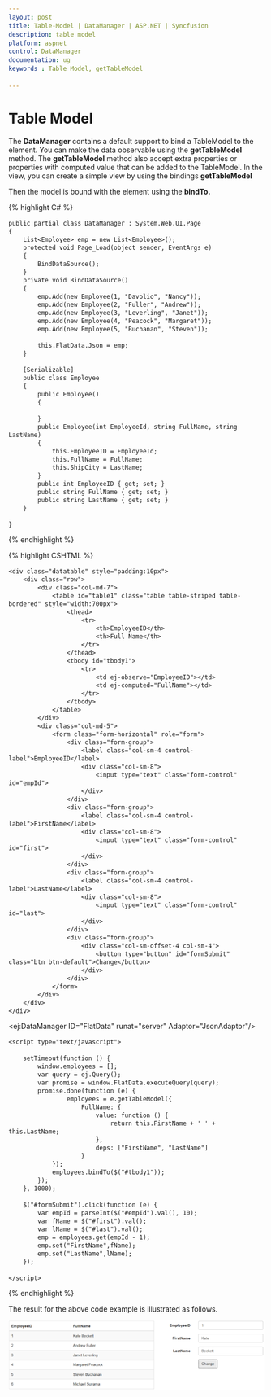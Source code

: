 ```yaml
---
layout: post
title: Table-Model | DataManager | ASP.NET | Syncfusion
description: table model
platform: aspnet
control: DataManager
documentation: ug
keywords : Table Model, getTableModel

---
```


# Table Model

The **DataManager** contains a default support to bind a TableModel to the element. You can make the data observable using the **getTableModel** method. The **getTableModel** method also accept extra properties or properties with computed value that can be added to the TableModel. In the view, you can create a simple view by using the bindings **getTableModel**

Then the model is bound with the element using the **bindTo.** 

{% highlight C# %}

    public partial class DataManager : System.Web.UI.Page
    {
        List<Employee> emp = new List<Employee>();
        protected void Page_Load(object sender, EventArgs e)
        {
            BindDataSource();
        }
        private void BindDataSource()
        {
            emp.Add(new Employee(1, "Davolio", "Nancy"));
            emp.Add(new Employee(2, "Fuller", "Andrew"));
            emp.Add(new Employee(3, "Leverling", "Janet"));
            emp.Add(new Employee(4, "Peacock", "Margaret"));
            emp.Add(new Employee(5, "Buchanan", "Steven"));
            
            this.FlatData.Json = emp;
        }

        [Serializable]
        public class Employee
        {
            public Employee()
            {

            }
            public Employee(int EmployeeId, string FullName, string LastName)
            {
                this.EmployeeID = EmployeeId;
                this.FullName = FullName;
                this.ShipCity = LastName;
            }
            public int EmployeeID { get; set; }
            public string FullName { get; set; }
            public string LastName { get; set; }
        }

    }

{% endhighlight %}

{% highlight CSHTML %}

    <div class="datatable" style="padding:10px">
        <div class="row">
            <div class="col-md-7">
                <table id="table1" class="table table-striped table-bordered" style="width:700px">
                    <thead>
                        <tr>
                            <th>EmployeeID</th>
                            <th>Full Name</th>
                        </tr>
                    </thead>
                    <tbody id="tbody1">
                        <tr>
                            <td ej-observe="EmployeeID"></td>
                            <td ej-computed="FullName"></td>
                        </tr>
                    </tbody>
                </table>
            </div>
            <div class="col-md-5">
                <form class="form-horizontal" role="form">
                    <div class="form-group">
                        <label class="col-sm-4 control-label">EmployeeID</label>
                        <div class="col-sm-8">
                            <input type="text" class="form-control" id="empId">
                        </div>
                    </div>
                    <div class="form-group">
                        <label class="col-sm-4 control-label">FirstName</label>
                        <div class="col-sm-8">
                            <input type="text" class="form-control" id="first">
                        </div>
                    </div>
                    <div class="form-group">
                        <label class="col-sm-4 control-label">LastName</label>
                        <div class="col-sm-8">
                            <input type="text" class="form-control" id="last">
                        </div>
                    </div>
                    <div class="form-group">
                        <div class="col-sm-offset-4 col-sm-4">
                            <button type="button" id="formSubmit" class="btn btn-default">Change</button>
                        </div>
                    </div>
                </form>
            </div>  
        </div>
    </div>

   <ej:DataManager ID="FlatData" runat="server" Adaptor="JsonAdaptor"/>

    <script type="text/javascript">

        setTimeout(function () {
            window.employees = [];
            var query = ej.Query();
            var promise = window.FlatData.executeQuery(query);
            promise.done(function (e) {
                    employees = e.getTableModel({
                        FullName: {
                            value: function () {
                                return this.FirstName + ' ' + this.LastName;
                            },
                            deps: ["FirstName", "LastName"]
                        }
                });
                employees.bindTo($("#tbody1"));
            });
        }, 1000);
          
        $("#formSubmit").click(function (e) {
            var empId = parseInt($("#empId").val(), 10);
            var fName = $("#first").val();
            var lName = $("#last").val();
            emp = employees.get(empId - 1);
            emp.set("FirstName",fName);
            emp.set("LastName",lName);
        });

    </script>

{% endhighlight %}

The result for the above code example is illustrated as follows.

![](Table-Model_images/Table-Model_img1.png) 




